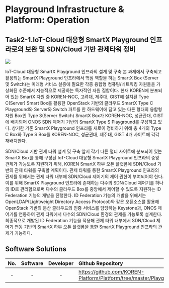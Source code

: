 Playground Infrastructure & Platform: Operation 
================================================
## Task2-1.IoT-Cloud 대응형 SmartX Playground 인프라로의 보완 및 SDN/Cloud 기반 관제타워 정비

![](https://github.com/KOREN-Platform/Platform/blob/master/Images/2-1.png)

IoT-Cloud 대응형 SmartX Playground 인프라의 설계 및 구축
  본 과제에서 구축되고 활용되는 SmartX Playground 인프라에서 핵심 역할을 하는 SmartX Box (Server 및 Switch)는 미래형 서비스 실증에 필요한 각종 융합형 컴퓨팅/네트워킹 자원들을 가상화된 수준에서 지능적으로 제공하는 독자적인 자원 집합이다. 현재 KOREN에 분포되어 있는 SmartX 자원 중 KOREN-NOC, 고려대, 제주대, GIST에 설치된 Type C(Server) Smart Box를 활용한 OpenStack 기반의 클라우드 SmartX Type C Playground와 Server와 Switch 파트를 한 하드웨어에 담고 있는 다른 형태의 융합형 자원 Box인 Type S(Server Switch) SmartX Box가 KOREN-NOC, 성균관대, GIST에 배치되어 ONOS SDN 제어기 기반의 SmartX Type S Playground를 구성하고 있다. 상기한 기존 SmartX Playground 인프라를 새로이 정비하기 위해 총 4개의 Type C Box와 Type S Box를 KOREN-NOC, 성균관대, 제주대, GIST 4개 사이트에 각각 재배치한다.
  
 SDN/Cloud 기반 관제 타워 설계 및 구축
  앞서 각기 다른 멀티 사이트에 분포되어 있는 SmartX Box를 통해 구성된 IoT-Cloud 대응형 SmartX Playground 인프라의 중앙 관제가 가능토록 지원하기 위해, KOREN SmartX 하부 오픈 플랫폼에 SDN/Cloud 기반의 관제 타워를 구축할 계획이다. 관제 타워를 통한 SmartX Playground 인프라의 관제를 위해서는 관제 타워 내부에 SDN/Cloud 제어기의 제어 권한이 부여되어야 한다. 이를 위해 SmartX Playground 인프라에 존재하는 다수의 SDN/Cloud 제어기를 하나의 ID로 관리함으로써 다수의 클라우드 Box를 중앙에서 제어할 수 있도록 지원하는 ID Federation 기능의 개발을 진행한다. ID Federation 기능의 개발을 위해서는 OpenLDAP(Lightweight Directory Access Protocol)와 같은 오픈소스를 활용해 OpenStack 기반의 분산 클라우드의 인증 서비스를 담당하는 Keystone과, ONOS 제어기를 연동하여 관제 타워에서 다수의 SDN/Cloud 환경의 관제를 가능토록 설계한다. 최종적으로 개발된 ID Federation 기능을 적용해 관제 타워 내부에서 SDN/Cloud 제어기 연동 기반의 SmartX 하부 오픈 플랫폼을 통한 SmartX Playground 인프라의 관제가 가능하다.
  
Software Solutions
----------------------------
| No. | Software | Developer | Github Repository |
|:---:|:---:|:---:|:---------------|
| -   | - | - |https://github.com/KOREN-Platform/Platform/tree/master/Playground_Infra_Platform_Operation|

